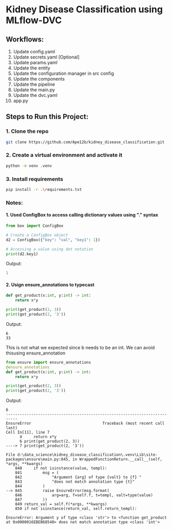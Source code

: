 # Kidney Disease Classification using MLflow-DVC

## Workflows:

1. Update config.yaml
2. Update secrets.yaml [Optional]
3. Update params.yaml
4. Update the entity
5. Update the configuration manager in src config
6. Update the components
7. Update the pipeline 
8. Update the main.py
9. Update the dvc.yaml
10. app.py

## Steps to Run this Project:

### 1. Clone the repo
``` bash
git clone https://github.com/Ape12b/kidney_disease_classification.git
```

### 2. Create a virtual environment and activate it
``` bash
python -m venv .venv
```

### 3. Install requirements
``` bash
pip install -r .\requirements.txt
```


### Notes:

#### 1. Used ConfigBox to access calling dictionary values using "." syntax
```python
from box import ConfigBox

# Create a ConfigBox object
d2 = ConfigBox({"key": "val", "key1": 1})

# Accessing a value using dot notation
print(d2.key1)
```
Output:
``` python
1
```

#### 2. Usign ensure_annotations to typecast

``` python
def get_product(x:int, y:int) -> int:
    return x*y

print(get_product(2, 3))
print(get_product(2, '3')) 

```
Output:
```
6
33

```
This is not what we expected since b needs to be an int. 
We can avoid thisusing ensure_annotation
``` python
from ensure import ensure_annotations
@ensure_annotations
def get_product(x:int, y:int) -> int:
    return x*y

print(get_product(2, 3))
print(get_product(2, '3')) 
```
Output:
```
6
---------------------------------------------------------------------------
EnsureError                               Traceback (most recent call last)
Cell In[11], line 7
      4     return x*y
      6 print(get_product(2, 3))
----> 7 print(get_product(2, '3')) 

File d:\data_science\kidney_disease_classification\.venv\Lib\site-packages\ensure\main.py:845, in WrappedFunctionReturn.__call__(self, *args, **kwargs)
    840     if not isinstance(value, templ):
    841         msg = (
    842             "Argument {arg} of type {valt} to {f} "
    843             "does not match annotation type {t}"
    844         )
--> 845         raise EnsureError(msg.format(
    846             arg=arg, f=self.f, t=templ, valt=type(value)
    847         ))
    849 return_val = self.f(*args, **kwargs)
    850 if not isinstance(return_val, self.return_templ):

EnsureError: Argument y of type <class 'str'> to <function get_product at 0x0000016EBEB68540> does not match annotation type <class 'int'>
```